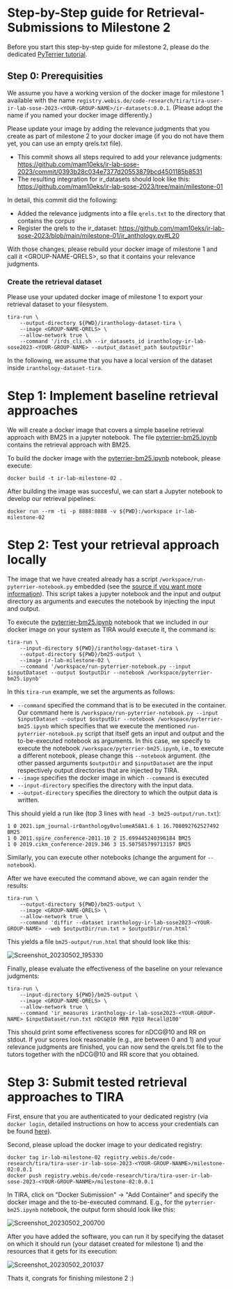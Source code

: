 # Step-by-Step guide for Retrieval-Submissions to Milestone 2

Before you start this step-by-step guide for milestone 2, please do the dedicated [PyTerrier tutorial](../milestone-02-pyterrier-tutorial/notebook1.ipynb).

## Step 0: Prerequisities

We assume you have a working version of the docker image for milestone 1 available with the name `registry.webis.de/code-research/tira/tira-user-ir-lab-sose-2023-<YOUR-GROUP-NAME>/ir-datasets:0.0.1`. (Please adopt the name if you named your docker image differently.)

Please update your image by adding the relevance judgments that you create as part of milestone 2 to your docker image (if you do not have them yet, you can use an empty qrels.txt file).

- This commit shows all steps required to add your relevance judgments: https://github.com/mam10eks/ir-lab-sose-2023/commit/0393b28c034e7377d20553879bcd4501185b8531
- The resulting integration for ir_datasets should look like this: https://github.com/mam10eks/ir-lab-sose-2023/tree/main/milestone-01

In detail, this commit did the following:

- Added the relevance judgments into a file `qrels.txt` to the directory that contains the corpus
- Register the qrels to the ir_dataset: https://github.com/mam10eks/ir-lab-sose-2023/blob/main/milestone-01/ir_anthology.py#L20

With those changes, please rebuild your docker image of milestone 1 and call it \<GROUP-NAME-QRELS\>, so that it contains your relevance judgments.

### Create the retrieval dataset

Please use your updated docker image of milestone 1 to export your retrieval dataset to your filesystem.

```
tira-run \
    --output-directory ${PWD}/iranthology-dataset-tira \
    --image <GROUP-NAME-QRELS> \
    --allow-network true \
    --command '/irds_cli.sh --ir_datasets_id iranthology-ir-lab-sose2023-<YOUR-GROUP-NAME> --output_dataset_path $outputDir'
```

In the following, we assume that you have a local version of the dataset inside `iranthology-dataset-tira`.

# Step 1: Implement baseline retrieval approaches

We will create a docker image that covers a simple baseline retrieval approach with BM25 in a jupyter notebook. The file [pyterrier-bm25.ipynb](pyterrier-bm25.ipynb) contains the retrieval approach with BM25.

To build the docker image with the [pyterrier-bm25.ipynb](pyterrier-bm25.ipynb) notebook, please execute:

```
docker build -t ir-lab-milestone-02 .
```

After building the image was succesful, we can start a Jupyter notebook to develop our retrieval pipelines:

```
docker run --rm -ti -p 8888:8888 -v ${PWD}:/workspace ir-lab-milestone-02
```

# Step 2: Test your retrieval approach locally

The image that we have created already has a script `/workspace/run-pyterrier-notebook.py` embedded (see the [source if you want more information](https://github.com/tira-io/ir-experiment-platform/blob/main/tira-ir-starters/pyterrier/run-pyterrier-notebook.py)).
This script takes a jupyter notebook and the input and output directory as arguments and executes the notebook by injecting the input and output.

To execute the [pyterrier-bm25.ipynb](pyterrier-bm25.ipynb) notebook that we included in our docker image on your system as TIRA would execute it, the command is:

```
tira-run \
    --input-directory ${PWD}/iranthology-dataset-tira \
    --output-directory ${PWD}/bm25-output \
    --image ir-lab-milestone-02 \
    --command '/workspace/run-pyterrier-notebook.py --input $inputDataset --output $outputDir --notebook /workspace/pyterrier-bm25.ipynb'
```

In this `tira-run` example, we set the arguments as follows:

- `--command` specified the command that is to be executed in the container. Our command here is `/workspace/run-pyterrier-notebook.py --input $inputDataset --output $outputDir --notebook /workspace/pyterrier-bm25.ipynb` which specifies that we execute the mentioned `run-pyterrier-notebook.py` script that itself gets an input and output and the to-be-executed notebook as arguments. In this case, we specify to execute the notebook `/workspace/pyterrier-bm25.ipynb`, i.e., to execute a different notebook, please change this `--notebook` argument. (the other passed arguments `$outputDir` and `$inputDataset` are the input respectively output directories that are injected by TIRA.
- `--image` specifies the docker image in which `--command` is executed
- `--input-directory` specifies the directory with the input data.
- `--output-directory` specifies the directory to which the output data is written.

This should yield a run like (top 3 lines with `head -3 bm25-output/run.txt`):

```
1 0 2021.ipm_journal-ir0anthology0volumeA58A1.6 1 16.708092762527492 BM25
1 0 2011.spire_conference-2011.10 2 15.699445240396184 BM25
1 0 2019.cikm_conference-2019.346 3 15.507585799713157 BM25
```

Similarly, you can execute other notebooks (change the argument for `--notebook`).

After we have executed the command above, we can again render the results:

```
tira-run \
    --output-directory ${PWD}/bm25-output \
    --image <GROUP-NAME-QRELS> \
    --allow-network true \
    --command 'diffir --dataset iranthology-ir-lab-sose2023-<YOUR-GROUP-NAME> --web $outputDir/run.txt > $outputDir/run.html'
```

This yields a file `bm25-output/run.html` that should look like this:


![Screenshot_20230502_195330](https://user-images.githubusercontent.com/10050886/235745769-48c5dfa4-0986-4ad5-93b4-1077b24839cd.png)


Finally, please evaluate the effectiveness of the baseline on your relevance judgments:

```
tira-run \
    --input-directory ${PWD}/bm25-output \
    --image <GROUP-NAME-QRELS> \
    --allow-network true \
    --command 'ir_measures iranthology-ir-lab-sose2023-<YOUR-GROUP-NAME> $inputDataset/run.txt nDCG@10 MRR P@10 Recall@100'
```

This should print some effectiveness scores for nDCG@10 and RR on stdout.
If your scores look reasonable (e.g., are between 0 and 1) and your relevance judgments are finished, you can now send the qrels.txt file to the tutors together with the nDCG@10 and RR score that you obtained.


# Step 3: Submit tested retrieval approaches to TIRA

First, ensure that you are authenticated to your dedicated registry (via `docker login`, detailed instructions on how to access your credentials can be found [here](https://www.tira.io/t/how-to-make-a-software-submission-with-docker/1437)).

Second, please upload the docker image to your dedicated registry:

```
docker tag ir-lab-milestone-02 registry.webis.de/code-research/tira/tira-user-ir-lab-sose-2023-<YOUR-GROUP-NANME>/milestone-02:0.0.1
docker push registry.webis.de/code-research/tira/tira-user-ir-lab-sose-2023-<YOUR-GROUP-NANME>/milestone-02:0.0.1
```

In TIRA, click on "Docker Submission" -> "Add Container" and specify the docker image and the to-be-executed command.
E.g., for the `pyterrier-bm25.ipynb` notebook, the output form should look like this:

![Screenshot_20230502_200700](https://user-images.githubusercontent.com/10050886/235749533-d710cf36-c097-4c23-96de-56d746073ca8.png)

After you have added the software, you can run it by specifying the dataset on which it should run (your dataset created for milestone 1) and the resources that it gets for its execution:

![Screenshot_20230502_201037](https://user-images.githubusercontent.com/10050886/235749854-262de14a-16ee-4d1e-9fb4-61fd90a943dd.png)

Thats it, congrats for finishing milestone 2 :)

